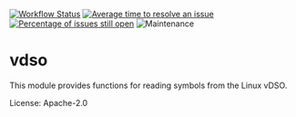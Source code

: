 [![Workflow Status](https://github.com/enarx/vdso/workflows/test/badge.svg)](https://github.com/enarx/vdso/actions?query=workflow%3A%22test%22)
[![Average time to resolve an issue](https://isitmaintained.com/badge/resolution/enarx/vdso.svg)](https://isitmaintained.com/project/enarx/vdso "Average time to resolve an issue")
[![Percentage of issues still open](https://isitmaintained.com/badge/open/enarx/vdso.svg)](https://isitmaintained.com/project/enarx/vdso "Percentage of issues still open")
![Maintenance](https://img.shields.io/badge/maintenance-activly--developed-brightgreen.svg)

# vdso

This module provides functions for reading symbols from the Linux vDSO.

License: Apache-2.0
